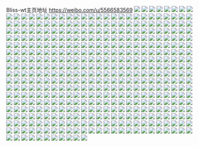 Bliss-wt主页地址 https://weibo.com/u/5566583569 
![](https://wx4.sinaimg.cn/mw2000/0064IOFXly1h83wxabzurj30u012wk13.jpg) 
![](https://wx4.sinaimg.cn/mw2000/0064IOFXly1h83wmmwgxgj30u00u045e.jpg) 
![](https://wx4.sinaimg.cn/mw2000/0064IOFXly1h83wy6e9czj30u011m7c6.jpg) 
![](https://wx4.sinaimg.cn/mw2000/0064IOFXly1h80anozcc1j30u0140qbj.jpg) 
![](https://wx4.sinaimg.cn/mw2000/0064IOFXly1h80anp9hjej30u01hgnam.jpg) 
![](https://wx4.sinaimg.cn/mw2000/0064IOFXly1h7u6me83z9j30lh0yfwkk.jpg) 
![](https://wx4.sinaimg.cn/mw2000/0064IOFXly1h7mmb2navej30u00wejt6.jpg) 
![](https://wx4.sinaimg.cn/mw2000/0064IOFXly1h7hkaazxnkj30su0vuado.jpg) 
![](https://wx4.sinaimg.cn/mw2000/0064IOFXly1h7fc6ya46pj30u01407co.jpg) 
![](https://wx4.sinaimg.cn/mw2000/0064IOFXly1h7fc6yla95j30u0140qba.jpg) 
![](https://wx4.sinaimg.cn/mw2000/0064IOFXly1h7fc6ywnf5j30u0140tc0.jpg) 
![](https://wx4.sinaimg.cn/mw2000/0064IOFXly1h7eielzfzlj30u01hf16u.jpg) 
![](https://wx4.sinaimg.cn/mw2000/0064IOFXly1h7byru8krpj30u01syn5c.jpg) 
![](https://wx4.sinaimg.cn/mw2000/0064IOFXly1h7byuuhz5fj30u01sy76s.jpg) 
![](https://wx4.sinaimg.cn/mw2000/0064IOFXly1h7avfuvdsej30u01hg45f.jpg) 
![](https://wx4.sinaimg.cn/mw2000/0064IOFXly1h7avfv5ntfj31hh0u0dia.jpg) 
![](https://wx4.sinaimg.cn/mw2000/0064IOFXly1h7asz8yq6nj30u013zwrr.jpg) 
![](https://wx4.sinaimg.cn/mw2000/0064IOFXly1h7asz8osrvj30u013zdqn.jpg) 
![](https://wx4.sinaimg.cn/mw2000/0064IOFXly1h7asz9fednj30u013z7cz.jpg) 
![](https://wx4.sinaimg.cn/mw2000/0064IOFXly1h7asz8dx8qj30u0140akz.jpg) 
![](https://wx4.sinaimg.cn/mw2000/0064IOFXly1h7asz9x2hpj30u013z10f.jpg) 
![](https://wx4.sinaimg.cn/mw2000/0064IOFXly1h7asz9omd1j30u014047m.jpg) 
![](https://wx4.sinaimg.cn/mw2000/0064IOFXly1h7aszad8zuj30u013zk56.jpg) 
![](https://wx4.sinaimg.cn/mw2000/0064IOFXly1h7aszao6jkj30u013ztid.jpg) 
![](https://wx4.sinaimg.cn/mw2000/0064IOFXly1h7aszaz34sj30u0140gxi.jpg) 
![](https://wx4.sinaimg.cn/mw2000/0064IOFXly1h71oybdtx5j30u0140qb5.jpg) 
![](https://wx4.sinaimg.cn/mw2000/0064IOFXly1h71oyamtw6j30u0140wlu.jpg) 
![](https://wx4.sinaimg.cn/mw2000/0064IOFXly1h71p3sx700j30u0140n5h.jpg) 
![](https://wx4.sinaimg.cn/mw2000/0064IOFXly1h6yzj2zuqgj30u012x4j0.jpg) 
![](https://wx4.sinaimg.cn/mw2000/0064IOFXly1h6yzlchd8xj32802nq4qr.jpg) 
![](https://wx4.sinaimg.cn/mw2000/0064IOFXly1h6x48tanhoj32vi1rugx9.jpg) 
![](https://wx4.sinaimg.cn/mw2000/0064IOFXly1h6x48zccidj335s1rvqv6.jpg) 
![](https://wx4.sinaimg.cn/mw2000/0064IOFXly1h6x48x700bj335s1rv7ef.jpg) 
![](https://wx4.sinaimg.cn/mw2000/0064IOFXly1h6x497vid7j32ol1rt7wi.jpg) 
![](https://wx4.sinaimg.cn/mw2000/0064IOFXly1h6x4962c5pj335s1rvb2b.jpg) 
![](https://wx4.sinaimg.cn/mw2000/0064IOFXly1h6x492gdnzj335s1rve83.jpg) 
![](https://wx4.sinaimg.cn/mw2000/0064IOFXly1h6x493dw31j31kw0vx1jp.jpg) 
![](https://wx4.sinaimg.cn/mw2000/0064IOFXly1h6wjh03kssj31o01904qq.jpg) 
![](https://wx4.sinaimg.cn/mw2000/0064IOFXly1h6tm2lvzfkj30tw0qudje.jpg) 
![](https://wx4.sinaimg.cn/mw2000/0064IOFXly1h6tm52h31nj30u00upwjc.jpg) 
![](https://wx4.sinaimg.cn/mw2000/0064IOFXly1h6k1vca1v5j30u01ei407.jpg) 
![](https://wx4.sinaimg.cn/mw2000/0064IOFXly1h6j7jnmhsoj31yx2asb2a.jpg) 
![](https://wx4.sinaimg.cn/mw2000/0064IOFXly1h6j7jpoqoxj323n2lztj4.jpg) 
![](https://wx4.sinaimg.cn/mw2000/0064IOFXly1h6j7jlpxmwj32ae2t4e82.jpg) 
![](https://wx4.sinaimg.cn/mw2000/0064IOFXly1h6j7jq1hdhj316o0o0dnn.jpg) 
![](https://wx4.sinaimg.cn/mw2000/0064IOFXly1h6gyg5lkzsj30wi1oa4aj.jpg) 
![](https://wx4.sinaimg.cn/mw2000/0064IOFXly1h6gyir5l3yj30wi1yc12d.jpg) 
![](https://wx4.sinaimg.cn/mw2000/0064IOFXly1h6gyjfknt2j30wi1ycti4.jpg) 
![](https://wx4.sinaimg.cn/mw2000/0064IOFXly1h6bq4xvmzej32c0340k41.jpg) 
![](https://wx4.sinaimg.cn/mw2000/0064IOFXly1h66eujt08nj32c0340jyx.jpg) 
![](https://wx4.sinaimg.cn/mw2000/0064IOFXly1h66eunjnwnj31kw16ob29.jpg) 
![](https://wx4.sinaimg.cn/mw2000/0064IOFXly1h66euvlxu9j33402c07wi.jpg) 
![](https://wx4.sinaimg.cn/mw2000/0064IOFXly1h64wkcoho8j32c033zu0z.jpg) 
![](https://wx4.sinaimg.cn/mw2000/0064IOFXly1h64wlzc856j323z33zgus.jpg) 
![](https://wx4.sinaimg.cn/mw2000/0064IOFXly1h64wkj8uprj324o2fux6p.jpg) 
![](https://wx4.sinaimg.cn/mw2000/0064IOFXly1h64wk27axjj32o03k0aog.jpg) 
![](https://wx4.sinaimg.cn/mw2000/0064IOFXly1h64wjxi7g5j32c0340b1j.jpg) 
![](https://wx4.sinaimg.cn/mw2000/0064IOFXly1h64wkpiugjj335s1tbhdu.jpg) 
![](https://wx4.sinaimg.cn/mw2000/0064IOFXly1h61y4iz4q1j32c0359490.jpg) 
![](https://wx4.sinaimg.cn/mw2000/0064IOFXly1h61y4s4ym4j30vx1kw1kx.jpg) 
![](https://wx4.sinaimg.cn/mw2000/0064IOFXly1h61y6gnm31j335s1rtn5x.jpg) 
![](https://wx4.sinaimg.cn/mw2000/0064IOFXly1h61o00pwkbj30u019udmy.jpg) 
![](https://wx4.sinaimg.cn/mw2000/0064IOFXly1h60ru3n2r2j30lk134acm.jpg) 
![](https://wx4.sinaimg.cn/mw2000/0064IOFXly1h5yjyzpoucj32c0340x6p.jpg) 
![](https://wx4.sinaimg.cn/mw2000/0064IOFXly1h5ykaxeotjj30lu1df161.jpg) 
![](https://wx4.sinaimg.cn/mw2000/0064IOFXly1h5yjzk8folj30lr0zd7dv.jpg) 
![](https://wx4.sinaimg.cn/mw2000/0064IOFXly1h5xav7yizbj30u00mm0uo.jpg) 
![](https://wx4.sinaimg.cn/mw2000/0064IOFXly1h5p7fjb06ej30ld1f6dlm.jpg) 
![](https://wx4.sinaimg.cn/mw2000/0064IOFXly1h5p7f1iz0ij30kp1f3afk.jpg) 
![](https://wx4.sinaimg.cn/mw2000/0064IOFXly1h5bbkz6ghjj30qo0rfq52.jpg) 
![](https://wx4.sinaimg.cn/mw2000/0064IOFXly1h5a5kti1pnj335s35snpg.jpg) 
![](https://wx4.sinaimg.cn/mw2000/0064IOFXly1h5a5kx14lkj32v335skjo.jpg) 
![](https://wx4.sinaimg.cn/mw2000/0064IOFXly1h5a5l9cefxj32d21pxu0x.jpg) 
![](https://wx4.sinaimg.cn/mw2000/0064IOFXly1h5a5ln0kzrj32v335sb2b.jpg) 
![](https://wx4.sinaimg.cn/mw2000/0064IOFXly1h5a5ltsu8hj32v335se83.jpg) 
![](https://wx4.sinaimg.cn/mw2000/0064IOFXly1h5a5lemlicj335s35shdv.jpg) 
![](https://wx4.sinaimg.cn/mw2000/0064IOFXly1h5a5lhrnv8j32dc2p4qv7.jpg) 
![](https://wx4.sinaimg.cn/mw2000/0064IOFXly1h5a5lktq53j335s35su0z.jpg) 
![](https://wx4.sinaimg.cn/mw2000/0064IOFXly1h5a5lpnf03j335t35qx6s.jpg) 
![](https://wx4.sinaimg.cn/mw2000/0064IOFXly1h5a5lbx6u3j335s35s1l1.jpg) 
![](https://wx4.sinaimg.cn/mw2000/0064IOFXly1h5a5lrmd8gj32io2s2x6q.jpg) 
![](https://wx4.sinaimg.cn/mw2000/0064IOFXly1h5a5lwsfe6j335s35o7wl.jpg) 
![](https://wx4.sinaimg.cn/mw2000/0064IOFXly1h5a5lz12uxj32v335s7wj.jpg) 
![](https://wx4.sinaimg.cn/mw2000/0064IOFXly1h57jpksa7tj33592o04qq.jpg) 
![](https://wx4.sinaimg.cn/mw2000/0064IOFXly1h57jpo39ccj31gi144tp1.jpg) 
![](https://wx4.sinaimg.cn/mw2000/0064IOFXly1h57jpndbyrj335s2dckjl.jpg) 
![](https://wx4.sinaimg.cn/mw2000/0064IOFXly1h57jpx0bj4j32tb23ze81.jpg) 
![](https://wx4.sinaimg.cn/mw2000/0064IOFXly1h57jpsyr1pj32tb23zkjl.jpg) 
![](https://wx4.sinaimg.cn/mw2000/0064IOFXly1h57jpvulrxj31kw16oat2.jpg) 
![](https://wx4.sinaimg.cn/mw2000/0064IOFXly1h57jprib37j31kw16onkc.jpg) 
![](https://wx4.sinaimg.cn/mw2000/0064IOFXly1h57jpm2ivsj335s2dc1kx.jpg) 
![](https://wx4.sinaimg.cn/mw2000/0064IOFXly1h57mcd8c0bj31kv16nqib.jpg) 
![](https://wx4.sinaimg.cn/mw2000/0064IOFXly1h57jptsv6bj31kw16o7sg.jpg) 
![](https://wx4.sinaimg.cn/mw2000/0064IOFXly1h57jpxt2lpj31kw16nqni.jpg) 
![](https://wx4.sinaimg.cn/mw2000/0064IOFXly1h57jpv6qlbj32tc2401ky.jpg) 
![](https://wx4.sinaimg.cn/mw2000/0064IOFXly1h57jpqbfy2j32dc35s4qq.jpg) 
![](https://wx4.sinaimg.cn/mw2000/0064IOFXly1h57ufqygnhj32tc240x6r.jpg) 
![](https://wx4.sinaimg.cn/mw2000/0064IOFXly1h57uftq5ftj32tc240kjo.jpg) 
![](https://wx4.sinaimg.cn/mw2000/0064IOFXly1h57ufw2b9oj32tc2404qs.jpg) 
![](https://wx4.sinaimg.cn/mw2000/0064IOFXly1h57ufxn0ysj32tc2401ky.jpg) 
![](https://wx4.sinaimg.cn/mw2000/0064IOFXly1h57uib5876j32tc2404qq.jpg) 
![](https://wx4.sinaimg.cn/mw2000/0064IOFXly1h4v4zea7smj32dc35sqv5.jpg) 
![](https://wx4.sinaimg.cn/mw2000/0064IOFXly1h4v50uyvrcj31s02q61kx.jpg) 
![](https://wx4.sinaimg.cn/mw2000/0064IOFXly1h4v50x51g3j335s35sqv6.jpg) 
![](https://wx4.sinaimg.cn/mw2000/0064IOFXly1h4v50zvr6hj32qk3nekjq.jpg) 
![](https://wx4.sinaimg.cn/mw2000/0064IOFXly1h4v59mw523j30u018in4y.jpg) 
![](https://wx4.sinaimg.cn/mw2000/0064IOFXly1h4v511xi51j32qk3nchdt.jpg) 
![](https://wx4.sinaimg.cn/mw2000/0064IOFXly1h4v514qaoej32qk3nckjl.jpg) 
![](https://wx4.sinaimg.cn/mw2000/0064IOFXly1h4v516j9j7j32ee1zyhdt.jpg) 
![](https://wx4.sinaimg.cn/mw2000/0064IOFXly1h4v51gm6w7j335o35sb2d.jpg) 
![](https://wx4.sinaimg.cn/mw2000/0064IOFXly1h4g0lq0y9kj30u0102dow.jpg) 
![](https://wx4.sinaimg.cn/mw2000/0064IOFXly1h4g0lpk4mjj30u0140wtd.jpg) 
![](https://wx4.sinaimg.cn/mw2000/0064IOFXly1h4g0lrvyzjj30u0140gwx.jpg) 
![](https://wx4.sinaimg.cn/mw2000/0064IOFXly1h4g0lqj1wqj30u0140n5n.jpg) 
![](https://wx4.sinaimg.cn/mw2000/0064IOFXly1h4g0loo5ynj30u0140ajw.jpg) 
![](https://wx4.sinaimg.cn/mw2000/0064IOFXly1h4g0lr8a5qj30u01400zn.jpg) 
![](https://wx4.sinaimg.cn/mw2000/0064IOFXly1h3qcs4e0x7j30so1nc156.jpg) 
![](https://wx4.sinaimg.cn/mw2000/0064IOFXly1h36l09etp1j30qo0rogn6.jpg) 
![](https://wx4.sinaimg.cn/mw2000/0064IOFXly1h36l2lxts6j30u01407ie.jpg) 
![](https://wx4.sinaimg.cn/mw2000/0064IOFXly1h2vauakwu7j30ue0u0tht.jpg) 
![](https://wx4.sinaimg.cn/mw2000/0064IOFXly1h2vau7lw0fj30u00u0gqf.jpg) 
![](https://wx4.sinaimg.cn/mw2000/0064IOFXly1h2vau748y1j31140u0dod.jpg) 
![](https://wx4.sinaimg.cn/mw2000/0064IOFXly1h2vau9vpjuj30u01d742o.jpg) 
![](https://wx4.sinaimg.cn/mw2000/0064IOFXly1h2vaubpjm6j30ld12ojxo.jpg) 
![](https://wx4.sinaimg.cn/mw2000/0064IOFXly1h2vau9ete6j30tl140n4q.jpg) 
![](https://wx4.sinaimg.cn/mw2000/0064IOFXly1h2t2uysh0qj31901o0naa.jpg) 
![](https://wx4.sinaimg.cn/mw2000/0064IOFXly1h2t2uzbqmtj30xd1hch1d.jpg) 
![](https://wx4.sinaimg.cn/mw2000/0064IOFXly1h2t2uy80p1j31901o0amy.jpg) 
![](https://wx4.sinaimg.cn/mw2000/0064IOFXly1h2t32imvs5j30qo0pw0un.jpg) 
![](https://wx4.sinaimg.cn/mw2000/0064IOFXly1h2t33s0yqyj30sa0rddqm.jpg) 
![](https://wx4.sinaimg.cn/mw2000/0064IOFXly1h2t32y818bj30qo0mi75j.jpg) 
![](https://wx4.sinaimg.cn/mw2000/0064IOFXly1h2m3toq43lj311o1e87hj.jpg) 
![](https://wx4.sinaimg.cn/mw2000/0064IOFXly1h2m3to62sqj3140140x3b.jpg) 
![](https://wx4.sinaimg.cn/mw2000/0064IOFXly1h2m3tnmk9tj30qo0zk46u.jpg) 
![](https://wx4.sinaimg.cn/mw2000/0064IOFXly1h2m3tp91phj30qo0zk7cs.jpg) 
![](https://wx4.sinaimg.cn/mw2000/0064IOFXly1h2kvymefcdj30qo0zkdoe.jpg) 
![](https://wx4.sinaimg.cn/mw2000/0064IOFXly1h2kw1j08gmj31hc1hcdu2.jpg) 
![](https://wx4.sinaimg.cn/mw2000/0064IOFXly1h2kvymt5imj30qo0zkgwp.jpg) 
![](https://wx4.sinaimg.cn/mw2000/0064IOFXly1h2kbu2u3mfj31401407lo.jpg) 
![](https://wx4.sinaimg.cn/mw2000/0064IOFXly1h2kbu8dvphj32dy35sb2a.jpg) 
![](https://wx4.sinaimg.cn/mw2000/0064IOFXly1h2kbu3c9fgj3140140dy6.jpg) 
![](https://wx4.sinaimg.cn/mw2000/0064IOFXly1h2kbu5qntjj32nj35skjn.jpg) 
![](https://wx4.sinaimg.cn/mw2000/0064IOFXly1h2c9rpkk1oj30o510eqbc.jpg) 
![](https://wx4.sinaimg.cn/mw2000/0064IOFXly1h2c9rpvph6j30sj12cwns.jpg) 
![](https://wx4.sinaimg.cn/mw2000/0064IOFXly1h22fqvyfrbj30qo0wowgl.jpg) 
![](https://wx4.sinaimg.cn/mw2000/0064IOFXly1h21bcks6rjj32tx2fm4qr.jpg) 
![](https://wx4.sinaimg.cn/mw2000/0064IOFXly1h21bccoub1j335s2eyb2b.jpg) 
![](https://wx4.sinaimg.cn/mw2000/0064IOFXly1h1ysssja29j32o03cm1l0.jpg) 
![](https://wx4.sinaimg.cn/mw2000/0064IOFXly1h1yssymd84j326m2t0b2a.jpg) 
![](https://wx4.sinaimg.cn/mw2000/0064IOFXly1h1ystj4fetj32o03cm1l0.jpg) 
![](https://wx4.sinaimg.cn/mw2000/0064IOFXly1h1we7t8llej32io1w0b07.jpg) 
![](https://wx4.sinaimg.cn/mw2000/0064IOFXly1h1we7ofbvvj31400u04ag.jpg) 
![](https://wx4.sinaimg.cn/mw2000/0064IOFXly1h1ucy2f3r9j30qj0z64bw.jpg) 
![](https://wx4.sinaimg.cn/mw2000/0064IOFXly1h1ucy36v4wj30qo0zkk1b.jpg) 
![](https://wx4.sinaimg.cn/mw2000/0064IOFXly1h1s6pgj2m0j32by35se83.jpg) 
![](https://wx4.sinaimg.cn/mw2000/0064IOFXly1h1pwjzgaypj30qo0qgwg3.jpg) 
![](https://wx4.sinaimg.cn/mw2000/0064IOFXly1h1m7df0p9rj30qo0zkn5q.jpg) 
![](https://wx4.sinaimg.cn/mw2000/0064IOFXly1h1m7fuci7sj30qo0zkgu2.jpg) 
![](https://wx4.sinaimg.cn/mw2000/0064IOFXly1h1m7dk3bpqj30qo0zkk4f.jpg) 
![](https://wx4.sinaimg.cn/mw2000/0064IOFXly1h1m7do39d9j30qo0zk470.jpg) 
![](https://wx4.sinaimg.cn/mw2000/0064IOFXly1h1gn3rhulcj31400u0n6h.jpg) 
![](https://wx4.sinaimg.cn/mw2000/0064IOFXly1h1gn8nutafj30qo101td8.jpg) 
![](https://wx4.sinaimg.cn/mw2000/0064IOFXly1h1gnarmf98j30qo109jug.jpg) 
![](https://wx4.sinaimg.cn/mw2000/0064IOFXly1h1gnbfa8wzj30qo0q240s.jpg) 
![](https://wx4.sinaimg.cn/mw2000/0064IOFXly1h1dyn44w14j3028028742.jpg) 
![](https://wx4.sinaimg.cn/mw2000/0064IOFXly1h17wvuuo0dj30u01t0ndu.jpg) 
![](https://wx4.sinaimg.cn/mw2000/0064IOFXly1h17wvvmh29j30u01t0na8.jpg) 
![](https://wx4.sinaimg.cn/mw2000/0064IOFXly1h15nj6kc93j30k70gc775.jpg) 
![](https://wx4.sinaimg.cn/mw2000/0064IOFXly1h13uzv2owgj30t412wn70.jpg) 
![](https://wx4.sinaimg.cn/mw2000/0064IOFXly1h13wbysvtoj30qo0zkk3k.jpg) 
![](https://wx4.sinaimg.cn/mw2000/0064IOFXly1h13uzvqug7j314v14qwof.jpg) 
![](https://wx4.sinaimg.cn/mw2000/0064IOFXly1h13uzu7njfj312d1fu7wi.jpg) 
![](https://wx4.sinaimg.cn/mw2000/0064IOFXly1h13wby7tqsj30qo0zk4a9.jpg) 
![](https://wx4.sinaimg.cn/mw2000/0064IOFXly1h13uzwxi5vj30u0141qfq.jpg) 
![](https://wx4.sinaimg.cn/mw2000/0064IOFXly1h12qlxi70lj30mr1f60y3.jpg) 
![](https://wx4.sinaimg.cn/mw2000/0064IOFXly1h12qm6wixoj30qg1f6wiw.jpg) 
![](https://wx4.sinaimg.cn/mw2000/0064IOFXly1h123n83q36j30go0gota9.jpg) 
![](https://wx4.sinaimg.cn/mw2000/0064IOFXly1h123niol8cj335s35sb2b.jpg) 
![](https://wx4.sinaimg.cn/mw2000/0064IOFXly1h123nmhji4j31sq2mz7wh.jpg) 
![](https://wx4.sinaimg.cn/mw2000/0064IOFXly1h123nmvjkoj30j60j6ab7.jpg) 
![](https://wx4.sinaimg.cn/mw2000/0064IOFXly1h0y2zdbq36j30qn0qtabb.jpg) 
![](https://wx4.sinaimg.cn/mw2000/0064IOFXly1h0y31ix2gwj30qo0h8jv6.jpg) 
![](https://wx4.sinaimg.cn/mw2000/0064IOFXly1h0y33thfspj30qo0xe774.jpg) 
![](https://wx4.sinaimg.cn/mw2000/0064IOFXly1h0wtqs7khuj31o0190npd.jpg) 
![](https://wx4.sinaimg.cn/mw2000/0064IOFXly1h0wtqw4df7j31o0190b29.jpg) 
![](https://wx4.sinaimg.cn/mw2000/0064IOFXly1h0wtqz3ynoj31o01904pa.jpg) 
![](https://wx4.sinaimg.cn/mw2000/0064IOFXly1h0vm8y096jj31cc1kwnpd.jpg) 
![](https://wx4.sinaimg.cn/mw2000/0064IOFXly1h0vm8seeyoj30qz0zj0ya.jpg) 
![](https://wx4.sinaimg.cn/mw2000/0064IOFXly1h0vmhu8o8jj31qo2bkkjl.jpg) 
![](https://wx4.sinaimg.cn/mw2000/0064IOFXly1h0poh8wkfaj32o03k0b2b.jpg) 
![](https://wx4.sinaimg.cn/mw2000/0064IOFXly1h0pohnw5jpj31o01o0kjl.jpg) 
![](https://wx4.sinaimg.cn/mw2000/0064IOFXly1h0mgvttj7dj30u00u0h4w.jpg) 
![](https://wx4.sinaimg.cn/mw2000/0064IOFXly1h0letdhmmzj30qo0zkdpn.jpg) 
![](https://wx4.sinaimg.cn/mw2000/0064IOFXly1h0lesrl8poj30qo0yxdjx.jpg) 
![](https://wx4.sinaimg.cn/mw2000/0064IOFXly1h0letdz8b5j30qo0zk128.jpg) 
![](https://wx4.sinaimg.cn/mw2000/0064IOFXly1h0lfysjskxj30u00u0q83.jpg) 
![](https://wx4.sinaimg.cn/mw2000/0064IOFXly1h0lf3gc811j30qo0bnaai.jpg) 
![](https://wx4.sinaimg.cn/mw2000/0064IOFXly1h0lg9aud2nj309e09ewew.jpg) 
![](https://wx4.sinaimg.cn/mw2000/0064IOFXly1h0c4f77p6jj32o03k04qq.jpg) 
![](https://wx4.sinaimg.cn/mw2000/0064IOFXly1h0c4f15fq1j32o03k04qs.jpg) 
![](https://wx4.sinaimg.cn/mw2000/0064IOFXly1h0c4f3y2p4j32o03k0b2a.jpg) 
![](https://wx4.sinaimg.cn/mw2000/0064IOFXly1h09l7kt0xzj31o0190b29.jpg) 
![](https://wx4.sinaimg.cn/mw2000/0064IOFXly1h07je8ssjij30qo0zkahi.jpg) 
![](https://wx4.sinaimg.cn/mw2000/0064IOFXly1h052wxr7k6j30qo0zkn7m.jpg) 
![](https://wx4.sinaimg.cn/mw2000/0064IOFXly1h052x2th40j32o03k0npd.jpg) 
![](https://wx4.sinaimg.cn/mw2000/0064IOFXly1h052xhco0ej335s35sb2a.jpg) 
![](https://wx4.sinaimg.cn/mw2000/0064IOFXly1h0530n41afj32qk3neb2a.jpg) 
![](https://wx4.sinaimg.cn/mw2000/0064IOFXly1h052ypruz7j31400u0n8a.jpg) 
![](https://wx4.sinaimg.cn/mw2000/0064IOFXly1h0530uflorj32qk3neb2a.jpg) 
![](https://wx4.sinaimg.cn/mw2000/0064IOFXly1h01rnd8thlj30qo0u3gns.jpg) 
![](https://wx4.sinaimg.cn/mw2000/0064IOFXly1gzwvdwiqrcj32dc35s1kz.jpg) 
![](https://wx4.sinaimg.cn/mw2000/0064IOFXly1gzwvdqvoybj31k022o4kg.jpg) 
![](https://wx4.sinaimg.cn/mw2000/0064IOFXly1gzwvec6hc6j32i33gb4qu.jpg) 
![](https://wx4.sinaimg.cn/mw2000/0064IOFXly1gzwvdphggfj312u0oodph.jpg) 
![](https://wx4.sinaimg.cn/mw2000/0064IOFXly1gzwvdblov2j32ha2v8x6p.jpg) 
![](https://wx4.sinaimg.cn/mw2000/0064IOFXly1gzwved3w8lj30p00jijtn.jpg) 
![](https://wx4.sinaimg.cn/mw2000/0064IOFXly1gzsab8i29vj316o16oh0g.jpg) 
![](https://wx4.sinaimg.cn/mw2000/0064IOFXly1gzsabinzgkj31o01o0x6p.jpg) 
![](https://wx4.sinaimg.cn/mw2000/0064IOFXly1gzsaburdrlj335s2dce83.jpg) 
![](https://wx4.sinaimg.cn/mw2000/0064IOFXly1gzsabo0zhoj312116gb2a.jpg) 
![](https://wx4.sinaimg.cn/mw2000/0064IOFXly1gzsac3oimlj30u0140k61.jpg) 
![](https://wx4.sinaimg.cn/mw2000/0064IOFXly1gzsadh63jtj31400u079w.jpg) 
![](https://wx4.sinaimg.cn/mw2000/0064IOFXly1gzr9idida8j30qc0z9ahi.jpg) 
![](https://wx4.sinaimg.cn/mw2000/0064IOFXly1gzr9ngb454j32o03k0e83.jpg) 
![](https://wx4.sinaimg.cn/mw2000/0064IOFXly1gzr9idsk1mj30qo0zjn4u.jpg) 
![](https://wx4.sinaimg.cn/mw2000/0064IOFXly1gzmcreiemmj30n50qi429.jpg) 
![](https://wx4.sinaimg.cn/mw2000/0064IOFXly1gzj9mo56w8j30qo11w0w3.jpg) 
![](https://wx4.sinaimg.cn/mw2000/0064IOFXly1gzj9pczi01j30qo0od76w.jpg) 
![](https://wx4.sinaimg.cn/mw2000/0064IOFXly1gzj9pv3wx7j30qo11gabx.jpg) 
![](https://wx4.sinaimg.cn/mw2000/0064IOFXly1gzj9ul21csj30qo0zkdj7.jpg) 
![](https://wx4.sinaimg.cn/mw2000/0064IOFXly1gzfkaybtzoj30sg0sgk03.jpg) 
![](https://wx4.sinaimg.cn/mw2000/0064IOFXly1gzfkaz3lwyj30sg0sgdpp.jpg) 
![](https://wx4.sinaimg.cn/mw2000/0064IOFXly1gzfkaynwdaj30sg0sgqcy.jpg) 
![](https://wx4.sinaimg.cn/mw2000/0064IOFXly1gzb2bg9mxsj329g345npe.jpg) 
![](https://wx4.sinaimg.cn/mw2000/0064IOFXly1h0sdrepkryj328y2ym7wi.jpg) 
![](https://wx4.sinaimg.cn/mw2000/0064IOFXly1gzb2n5cmr3j32dc35shdu.jpg) 
![](https://wx4.sinaimg.cn/mw2000/0064IOFXly1gz6gtk54btj335s2dc1ky.jpg) 
![](https://wx4.sinaimg.cn/mw2000/0064IOFXly1gz6gtid6pcj32dc35su0y.jpg) 
![](https://wx4.sinaimg.cn/mw2000/0064IOFXly1gz6gtm33cwj335s2dc4qq.jpg) 
![](https://wx4.sinaimg.cn/mw2000/0064IOFXly1gyr24maunij30u018vgr1.jpg) 
![](https://wx4.sinaimg.cn/mw2000/0064IOFXly1gylqq080ycj32dc35s7wi.jpg) 
![](https://wx4.sinaimg.cn/mw2000/0064IOFXly1gyja0f5qrjj30qo1eejvh.jpg) 
![](https://wx4.sinaimg.cn/mw2000/0064IOFXly1gyj9u5qq00j30qo0dkgm1.jpg) 
![](https://wx4.sinaimg.cn/mw2000/0064IOFXly1gyja0rvh5hj30qo163djw.jpg) 
![](https://wx4.sinaimg.cn/mw2000/0064IOFXly1gyfx34fo3nj30u00u076s.jpg) 
![](https://wx4.sinaimg.cn/mw2000/0064IOFXly1gxwtuunfnzj335s2dchdt.jpg) 
![](https://wx4.sinaimg.cn/mw2000/0064IOFXly1gxwtwtloabj335s2dc4qq.jpg) 
![](https://wx4.sinaimg.cn/mw2000/0064IOFXly1gxwtwxeeikj335s2dckjl.jpg) 
![](https://wx4.sinaimg.cn/mw2000/0064IOFXly1gxtlhce5o6j30u0140whv.jpg) 
![](https://wx4.sinaimg.cn/mw2000/0064IOFXly1gxtlhd10nnj30u014043o.jpg) 
![](https://wx4.sinaimg.cn/mw2000/0064IOFXly1gxtlesix87j30qo0zkk5a.jpg) 
![](https://wx4.sinaimg.cn/mw2000/0064IOFXly1gxtlj977h3j30qo0zknck.jpg) 
![](https://wx4.sinaimg.cn/mw2000/0064IOFXly1gxpdo2ek2dj30qo0zk489.jpg) 
![](https://wx4.sinaimg.cn/mw2000/0064IOFXly1gxpdnzr1z9j30qo0zktj9.jpg) 
![](https://wx4.sinaimg.cn/mw2000/0064IOFXly1gxpdnxa13oj30zk0qotm0.jpg) 
![](https://wx4.sinaimg.cn/mw2000/0064IOFXly1gxpdo3sazfj30qo0zktio.jpg) 
![](https://wx4.sinaimg.cn/mw2000/0064IOFXly1gxk9nm7fp5j31ww2pgqv6.jpg) 
![](https://wx4.sinaimg.cn/mw2000/0064IOFXly1gxk9nj2i40j31ww2pg4qq.jpg) 
![](https://wx4.sinaimg.cn/mw2000/0064IOFXly1gxjl8xinnbj30qo0hswei.jpg) 
![](https://wx4.sinaimg.cn/mw2000/0064IOFXly1gxjl9c1uwrj31hc0zkacx.jpg) 
![](https://wx4.sinaimg.cn/mw2000/0064IOFXly1gx8pgozw6tj335s2dchdy.jpg) 
![](https://wx4.sinaimg.cn/mw2000/0064IOFXly1gx8pgccrpbj335s2dc7wh.jpg) 
![](https://wx4.sinaimg.cn/mw2000/0064IOFXly1gx8pgrz7ktj335s2dc7wh.jpg) 
![](https://wx4.sinaimg.cn/mw2000/0064IOFXly1gx8pjqhgsxj30u0136naz.jpg) 
![](https://wx4.sinaimg.cn/mw2000/0064IOFXly1gx8pjr1mljj30u0140ar9.jpg) 
![](https://wx4.sinaimg.cn/mw2000/0064IOFXly1gx8pjrjkonj30u0140aq3.jpg) 
![](https://wx4.sinaimg.cn/mw2000/0064IOFXly1gwyrjz9ddfj31400u0gqx.jpg) 
![](https://wx4.sinaimg.cn/mw2000/0064IOFXly1gwyrzu5qkxj30qo0ohq4t.jpg) 
![](https://wx4.sinaimg.cn/mw2000/0064IOFXly1gwyrk09gysj31400u0118.jpg) 
![](https://wx4.sinaimg.cn/mw2000/0064IOFXly1gwyrk0v71uj30u00u0aet.jpg) 
![](https://wx4.sinaimg.cn/mw2000/0064IOFXly1gwqoaqogbij335s35s4qt.jpg) 
![](https://wx4.sinaimg.cn/mw2000/0064IOFXly1gwqo4zsw8nj30qo0omade.jpg) 
![](https://wx4.sinaimg.cn/mw2000/0064IOFXly1gwqo4y7nh4j31i514mb29.jpg) 
![](https://wx4.sinaimg.cn/mw2000/0064IOFXly1gwqo4vc24yj31kw1kw7wh.jpg) 
![](https://wx4.sinaimg.cn/mw2000/0064IOFXly1gwqo4s4cb3j31l81kwh6o.jpg) 
![](https://wx4.sinaimg.cn/mw2000/0064IOFXly1gwqoabqd43j335s35shdw.jpg) 
![](https://wx4.sinaimg.cn/mw2000/0064IOFXly1gwen4rmrdkj30mw0v6tjf.jpg) 
![](https://wx4.sinaimg.cn/mw2000/0064IOFXly1gwen4z2an7j32io2iohdu.jpg) 
![](https://wx4.sinaimg.cn/mw2000/0064IOFXly1gwen4qw9flj30n20ykdtb.jpg) 
![](https://wx4.sinaimg.cn/mw2000/0064IOFXly1gvwnd5d3w3j30pv0uhtaw.jpg) 
![](https://wx4.sinaimg.cn/mw2000/0064IOFXly1gvwgdxexrij312i0qwdl0.jpg) 
![](https://wx4.sinaimg.cn/mw2000/0064IOFXly1gvwgdwwkj9j335s2dcnpd.jpg) 
![](https://wx4.sinaimg.cn/mw2000/0064IOFXly1gvwgdy05c4j30t311qwl8.jpg) 
![](https://wx4.sinaimg.cn/mw2000/0064IOFXly1gvwgdrfsxrj30qo0zk7j4.jpg) 
![](https://wx4.sinaimg.cn/mw2000/0064IOFXly1gvwgdzhu8lj316p1kwnjx.jpg) 
![](https://wx4.sinaimg.cn/mw2000/0064IOFXly1gvwge134dbj31401hcqih.jpg) 
![](https://wx4.sinaimg.cn/mw2000/0064IOFXly1gvwge32pn6j30th1dgng8.jpg) 
![](https://wx4.sinaimg.cn/mw2000/0064IOFXly1gvwgfgmiibj33k02o0wik.jpg) 
![](https://wx4.sinaimg.cn/mw2000/0064IOFXly1gvwgfg41eij30qo0zkdv5.jpg) 
![](https://wx4.sinaimg.cn/mw2000/0064IOFXly1gvhlapkt37j60qo19wdnv02.jpg) 
![](https://wx4.sinaimg.cn/mw2000/0064IOFXly1gvhb1lz9c4j60qo0zkqgp02.jpg) 
![](https://wx4.sinaimg.cn/mw2000/0064IOFXly1gvhb1gdewfj60qo0zkk4b02.jpg) 
![](https://wx4.sinaimg.cn/mw2000/0064IOFXly1gvhb1jsdvyj60qo0zkdv802.jpg) 
![](https://wx4.sinaimg.cn/mw2000/0064IOFXly1gveu8dfd94j62io1w0e8202.jpg) 
![](https://wx4.sinaimg.cn/mw2000/0064IOFXly1gveu8ri5uxj62io1w0qv602.jpg) 
![](https://wx4.sinaimg.cn/mw2000/0064IOFXly1gveu8fjio2j62io1w0npd02.jpg) 
![](https://wx4.sinaimg.cn/mw2000/0064IOFXly1gveuicrxwgj62io1w04qq02.jpg) 
![](https://wx4.sinaimg.cn/mw2000/0064IOFXly1gveuib2virj62io1w0kjm02.jpg) 
![](https://wx4.sinaimg.cn/mw2000/0064IOFXly1gveuieev8gj62bg33zhdv02.jpg) 
![](https://wx4.sinaimg.cn/mw2000/0064IOFXly1gveuifipsdj62io1w0x6p02.jpg) 
![](https://wx4.sinaimg.cn/mw2000/0064IOFXly1gveum3g8vwj616o1kw1kx02.jpg) 
![](https://wx4.sinaimg.cn/mw2000/0064IOFXly1gveum3ue28j61ad0lgdkz02.jpg) 
![](https://wx4.sinaimg.cn/mw2000/0064IOFXly1gveum4hw9tj617u0oodrh02.jpg) 
![](https://wx4.sinaimg.cn/mw2000/0064IOFXly1gv1em7u2lrj60qo0zkaqf02.jpg) 
![](https://wx4.sinaimg.cn/mw2000/0064IOFXly1gv1em9p1ogj623t1w0hdt02.jpg) 
![](https://wx4.sinaimg.cn/mw2000/0064IOFXly1gv1em8pi9nj616o1kwty102.jpg) 
![](https://wx4.sinaimg.cn/mw2000/0064IOFXly1gv1emazc14j61pt16915502.jpg) 
![](https://wx4.sinaimg.cn/mw2000/0064IOFXly1gv1eoet2pyj335s23ub29.jpg) 
![](https://wx4.sinaimg.cn/mw2000/0064IOFXly1gv1eoregwxj30ty13gn9h.jpg) 
![](https://wx4.sinaimg.cn/mw2000/0064IOFXly1guu18sltrwj60qm0n9di002.jpg) 
![](https://wx4.sinaimg.cn/mw2000/0064IOFXly1guu18ytn57j60qo0ns0uv02.jpg) 
![](https://wx4.sinaimg.cn/mw2000/0064IOFXly1gutfqrwnsgj60qo0o1ae602.jpg) 
![](https://wx4.sinaimg.cn/mw2000/0064IOFXly1gul2ta1gk9j62io1w0qsf02.jpg) 
![](https://wx4.sinaimg.cn/mw2000/0064IOFXly1gul2t807jzj62io1w0hdt02.jpg) 
![](https://wx4.sinaimg.cn/mw2000/0064IOFXly1gul2tcwvqwj62io1w07wi02.jpg) 
![](https://wx4.sinaimg.cn/mw2000/0064IOFXly1gul3bg121xj60qo0zk16902.jpg) 
![](https://wx4.sinaimg.cn/mw2000/0064IOFXly1gul3bjfjwnj60qo0zk18x02.jpg) 
![](https://wx4.sinaimg.cn/mw2000/0064IOFXly1gul3bhp62cj60qo0zkan002.jpg) 
![](https://wx4.sinaimg.cn/mw2000/0064IOFXly1gul2tfd9dvj61w02iob2a02.jpg) 
![](https://wx4.sinaimg.cn/mw2000/0064IOFXly1gul3dytw8qj62io1w04qq02.jpg) 
![](https://wx4.sinaimg.cn/mw2000/0064IOFXly1gul3dabfnij61400u0nad02.jpg) 
![](https://wx4.sinaimg.cn/mw2000/0064IOFXly1gufhdj78r2j60qm0o776102.jpg) 
![](https://wx4.sinaimg.cn/mw2000/0064IOFXly1gu1gp8zcwvj31400u0agt.jpg) 
![](https://wx4.sinaimg.cn/mw2000/0064IOFXly1gu1gxd7pyyj30qo07aq3m.jpg) 
![](https://wx4.sinaimg.cn/mw2000/0064IOFXly1gu1gusxrpuj30qo0zkdzy.jpg) 
![](https://wx4.sinaimg.cn/mw2000/0064IOFXly1gu1guu1g9wj30qo0zkdxs.jpg) 
![](https://wx4.sinaimg.cn/mw2000/0064IOFXly1gu1gx3ym4hj30qo0kbdh8.jpg) 
![](https://wx4.sinaimg.cn/mw2000/0064IOFXly1gu1gwup5gtj30qo0ezgnr.jpg) 
![](https://wx4.sinaimg.cn/mw2000/0064IOFXly1gtt82dd0hej30u0140te4.jpg) 
![](https://wx4.sinaimg.cn/mw2000/0064IOFXly1gtt834fyukj30tz0metar.jpg) 
![](https://wx4.sinaimg.cn/mw2000/0064IOFXly1gtt7y73bmrj316o1kw4ic.jpg) 
![](https://wx4.sinaimg.cn/mw2000/0064IOFXly1gtt8780fhkj30qo0x3goc.jpg) 
![](https://wx4.sinaimg.cn/mw2000/0064IOFXly1gtt88nttr0j30u01swguc.jpg) 
![](https://wx4.sinaimg.cn/mw2000/0064IOFXly1gtt87arueoj335s35shdv.jpg) 
![](https://wx4.sinaimg.cn/mw2000/0064IOFXly1gtt90pzoilj30u01mddmq.jpg) 
![](https://wx4.sinaimg.cn/mw2000/0064IOFXly1gtt8x95br9j31sw1swe3x.jpg) 
![](https://wx4.sinaimg.cn/mw2000/0064IOFXly1gtt8zuc4dcj30pw18twir.jpg) 
![](https://wx4.sinaimg.cn/mw2000/0064IOFXly1gthxsd3wnyj308x1f6myn.jpg) 
![](https://wx4.sinaimg.cn/mw2000/0064IOFXly1gthxt0g2k9j309u1f60uz.jpg) 
![](https://wx4.sinaimg.cn/mw2000/0064IOFXly1gt8ojn409yj31400u0dhx.jpg) 
![](https://wx4.sinaimg.cn/mw2000/0064IOFXly1gt8oj7p3ldj30u00u0mzn.jpg) 
![](https://wx4.sinaimg.cn/mw2000/0064IOFXly1gt8ne3cg8kj335s2dce83.jpg) 
![](https://wx4.sinaimg.cn/mw2000/0064IOFXly1gt8of52n9jj30m00hzaco.jpg) 
![](https://wx4.sinaimg.cn/mw2000/0064IOFXly1gt8of4tmkwj30u00kqjuz.jpg) 
![](https://wx4.sinaimg.cn/mw2000/0064IOFXly1gt8of5d950j30lw0jyq5g.jpg) 
![](https://wx4.sinaimg.cn/mw2000/0064IOFXly1gsu7h6a8nbj30qo0zkncs.jpg) 
![](https://wx4.sinaimg.cn/mw2000/0064IOFXly1gsu7h5cx9rj30zk0myn9q.jpg) 
![](https://wx4.sinaimg.cn/mw2000/0064IOFXly1gsu7idbo2ej30qo0zk7gz.jpg) 
![](https://wx4.sinaimg.cn/mw2000/0064IOFXly1gsi2n44em5j30u01t0tgv.jpg) 
![](https://wx4.sinaimg.cn/mw2000/0064IOFXly1gsi2qf5gxlj30u01t0gt5.jpg) 
![](https://wx4.sinaimg.cn/mw2000/0064IOFXly1gsi2jqvhxyj30u01t0du5.jpg) 
![](https://wx4.sinaimg.cn/mw2000/0064IOFXly1gsi2l93m20j30qn0sfwfu.jpg) 
![](https://wx4.sinaimg.cn/mw2000/0064IOFXly1gsgl9gjy0yj30qo13q41n.jpg) 
![](https://wx4.sinaimg.cn/mw2000/0064IOFXly1gsglazwq55j30u00u0q7z.jpg) 
![](https://wx4.sinaimg.cn/mw2000/0064IOFXly1gsgleraq6mj30kk1f60xg.jpg) 
![](https://wx4.sinaimg.cn/mw2000/0064IOFXly1gsf5o52aysj335s2dcu14.jpg) 
![](https://wx4.sinaimg.cn/mw2000/0064IOFXly1gsf5o2txnkj335s2dcqvd.jpg) 
![](https://wx4.sinaimg.cn/mw2000/0064IOFXly1gsf5qz57okj31400u079n.jpg) 
![](https://wx4.sinaimg.cn/mw2000/0064IOFXly1gsf5ny0g2aj32gf1fau0y.jpg) 
![](https://wx4.sinaimg.cn/mw2000/0064IOFXly1gsf5nx0oqcj335s2dckjo.jpg) 
![](https://wx4.sinaimg.cn/mw2000/0064IOFXly1gsf5nz52r3j32ae1w07wj.jpg) 
![](https://wx4.sinaimg.cn/mw2000/0064IOFXly1gsf5o9affpj33402c0b2d.jpg) 
![](https://wx4.sinaimg.cn/mw2000/0064IOFXly1gsf5reks9vj30qo0r50xg.jpg) 
![](https://wx4.sinaimg.cn/mw2000/0064IOFXly1gsf5o7elksj33402c0he1.jpg) 
![](https://wx4.sinaimg.cn/mw2000/0064IOFXly1gs9wnui8qrj30qo0zktui.jpg) 
![](https://wx4.sinaimg.cn/mw2000/0064IOFXly1gs9wntg1znj30qo0zke1x.jpg) 
![](https://wx4.sinaimg.cn/mw2000/0064IOFXly1gs9wnvx7c0j30qo0zk4id.jpg) 
![](https://wx4.sinaimg.cn/mw2000/0064IOFXly1gs9wnwe4krj30qo0zk4pk.jpg) 
![](https://wx4.sinaimg.cn/mw2000/0064IOFXly1gs46lf12uqj30qo1apjx3.jpg) 
![](https://wx4.sinaimg.cn/mw2000/0064IOFXly1gs46kmzerhj30qn0fomza.jpg) 
![](https://wx4.sinaimg.cn/mw2000/0064IOFXly1gs46vzupdej31hd140kjl.jpg) 
![](https://wx4.sinaimg.cn/mw2000/0064IOFXly1gs46wv3xbwj323w1kw4qr.jpg) 
![](https://wx4.sinaimg.cn/mw2000/0064IOFXly1gs3rwu5ibsj30qo0zkk6y.jpg) 
![](https://wx4.sinaimg.cn/mw2000/0064IOFXly1gs3rx0taifj30sg0sgqi6.jpg) 
![](https://wx4.sinaimg.cn/mw2000/0064IOFXly1gs3rwuisk8j30zk0qaaou.jpg) 
![](https://wx4.sinaimg.cn/mw2000/0064IOFXly1gs3rwutx0sj30l70zk7gs.jpg) 
![](https://wx4.sinaimg.cn/mw2000/0064IOFXly1gs0rl55bjij30u01t0agz.jpg) 
![](https://wx4.sinaimg.cn/mw2000/0064IOFXly1gs0ryqqiwej30sg0yhk8h.jpg) 
![](https://wx4.sinaimg.cn/mw2000/0064IOFXly1gs0rs3gvv6j30u01t0x1a.jpg) 
![](https://wx4.sinaimg.cn/mw2000/0064IOFXly1grx0l64f91j31400u079y.jpg) 
![](https://wx4.sinaimg.cn/mw2000/0064IOFXly1grx0tcb5cmj30qo0y0n0p.jpg) 
![](https://wx4.sinaimg.cn/mw2000/0064IOFXly1grx0ncozv0j31400u0gqa.jpg) 
![](https://wx4.sinaimg.cn/mw2000/0064IOFXly1grx11ro8ngj30qn0c575x.jpg) 
![](https://wx4.sinaimg.cn/mw2000/0064IOFXly1grq5ksijyaj30w40u07bl.jpg) 
![](https://wx4.sinaimg.cn/mw2000/0064IOFXly1grq5jvud7dj30u01fokjl.jpg) 
![](https://wx4.sinaimg.cn/mw2000/0064IOFXly1grq5ksxpqyj31400u00xh.jpg) 
![](https://wx4.sinaimg.cn/mw2000/0064IOFXly1grq5ktbtiaj317z0u0afn.jpg) 
![](https://wx4.sinaimg.cn/mw2000/0064IOFXly1grq5ktn71gj30qo0qwabo.jpg) 
![](https://wx4.sinaimg.cn/mw2000/0064IOFXly1grq5mm1cquj30on1hc12k.jpg) 
![](https://wx4.sinaimg.cn/mw2000/0064IOFXly1grjtr5voj3j30u00u043z.jpg) 
![](https://wx4.sinaimg.cn/mw2000/0064IOFXly1grjtr6i2e7j31400u046j.jpg) 
![](https://wx4.sinaimg.cn/mw2000/0064IOFXly1grjtr70r48j31400u0421.jpg) 
![](https://wx4.sinaimg.cn/mw2000/0064IOFXly1grjtr7qcsbj30u014079d.jpg) 
![](https://wx4.sinaimg.cn/mw2000/0064IOFXly1grju5ni9j0j30nm1670xv.jpg) 
![](https://wx4.sinaimg.cn/mw2000/0064IOFXly1grju1uqvfej30u00u0ag4.jpg) 
![](https://wx4.sinaimg.cn/mw2000/0064IOFXly1grgmf1u9psj335s2dckjq.jpg) 
![](https://wx4.sinaimg.cn/mw2000/0064IOFXly1grgmf45wblj31hc1404qq.jpg) 
![](https://wx4.sinaimg.cn/mw2000/0064IOFXly1grgmf82weij31hc1z4hdv.jpg) 
![](https://wx4.sinaimg.cn/mw2000/0064IOFXly1grgmfhnx17j335s2dcb2g.jpg) 
![](https://wx4.sinaimg.cn/mw2000/0064IOFXly1grgmfuaz3oj335s2dcnpl.jpg) 
![](https://wx4.sinaimg.cn/mw2000/0064IOFXly1grgmjmvqskj30xk0onq90.jpg) 
![](https://wx4.sinaimg.cn/mw2000/0064IOFXly1grgmibk4zoj316o1kw7wi.jpg) 
![](https://wx4.sinaimg.cn/mw2000/0064IOFXly1grgmighsctj30qg16vq55.jpg) 
![](https://wx4.sinaimg.cn/mw2000/0064IOFXly1grgmie49qyj316o1kwb2a.jpg) 
![](https://wx4.sinaimg.cn/mw2000/0064IOFXly1greo60c2ijj31hc1hcqv5.jpg) 
![](https://wx4.sinaimg.cn/mw2000/0064IOFXly1greo6eqttij32dc35snpj.jpg) 
![](https://wx4.sinaimg.cn/mw2000/0064IOFXly1greo63bzd7j30rs3ccnpe.jpg) 
![](https://wx4.sinaimg.cn/mw2000/0064IOFXly1greo7unoarj335s35sb2g.jpg) 
![](https://wx4.sinaimg.cn/mw2000/0064IOFXly1greo7kwpn0j335s35s7wo.jpg) 
![](https://wx4.sinaimg.cn/mw2000/0064IOFXly1greo7a57qdj335s2dchdz.jpg) 
![](https://wx4.sinaimg.cn/mw2000/0064IOFXly1greo87dgsnj30u00u0dum.jpg) 
![](https://wx4.sinaimg.cn/mw2000/0064IOFXly1greo710o99j31400u0tms.jpg) 
![](https://wx4.sinaimg.cn/mw2000/0064IOFXly1greo709u63j31400u0h2m.jpg) 
![](https://wx4.sinaimg.cn/mw2000/0064IOFXly1grazmam636j30q12ipwj6.jpg) 
![](https://wx4.sinaimg.cn/mw2000/0064IOFXly1grazmb9tzxj30u01t045w.jpg) 
![](https://wx4.sinaimg.cn/mw2000/0064IOFXly1gr2r0qnzbnj31kw15zb29.jpg) 
![](https://wx4.sinaimg.cn/mw2000/0064IOFXly1gr2r08bb50j30jg0jgmxk.jpg) 
![](https://wx4.sinaimg.cn/mw2000/0064IOFXly1gr2r4a5dq9j30qo0zkwx6.jpg) 
![](https://wx4.sinaimg.cn/mw2000/0064IOFXly1gr2r4qbboxj30qh0lpwgb.jpg) 
![](https://wx4.sinaimg.cn/mw2000/0064IOFXly1gr2r4gyl1kj30sd0qgdgd.jpg) 
![](https://wx4.sinaimg.cn/mw2000/0064IOFXly1gr2r4fwd8jj30u00mi4bw.jpg) 
![](https://wx4.sinaimg.cn/mw2000/0064IOFXly1gr2r5lbldkj30u00u0qb9.jpg) 
![](https://wx4.sinaimg.cn/mw2000/0064IOFXly1gr2r44dei9j32io1w01l1.jpg) 
![](https://wx4.sinaimg.cn/mw2000/0064IOFXly1gr2r4k4t9pj30m80m8n0o.jpg) 
![](https://wx4.sinaimg.cn/mw2000/0064IOFXly1gqzsfzd3c4j30qo13s14f.jpg) 
![](https://wx4.sinaimg.cn/mw2000/0064IOFXly1gqy3t5opkjj30qo0t315e.jpg) 
![](https://wx4.sinaimg.cn/mw2000/0064IOFXly1gqy3v52lu3j30u01t0jvs.jpg) 
![](https://wx4.sinaimg.cn/mw2000/0064IOFXly1gqy3t6ali5j30qo0xcwso.jpg) 
![](https://wx4.sinaimg.cn/mw2000/0064IOFXly1gqxb46lfemj30qo0zkww2.jpg) 
![](https://wx4.sinaimg.cn/mw2000/0064IOFXly1gqxb47m2fmj30qo0zkwxl.jpg) 
![](https://wx4.sinaimg.cn/mw2000/0064IOFXly1gqxb4du2rbj32801o0e82.jpg) 
![](https://wx4.sinaimg.cn/mw2000/0064IOFXly1gqxb45i9w6j30qo0usau3.jpg) 
![](https://wx4.sinaimg.cn/mw2000/0064IOFXly1gqutoozurxj32dc35snph.jpg) 
![](https://wx4.sinaimg.cn/mw2000/0064IOFXly1gqutozpp5lj335s35snpj.jpg) 
![](https://wx4.sinaimg.cn/mw2000/0064IOFXly1gqutoqrue6j31ke1wdnpd.jpg) 
![](https://wx4.sinaimg.cn/mw2000/0064IOFXly1gqutpa29uvj30u0140n1p.jpg) 
![](https://wx4.sinaimg.cn/mw2000/0064IOFXly1gqutp8zvwfj335n35sx6v.jpg) 
![](https://wx4.sinaimg.cn/mw2000/0064IOFXly1gqutpxfyucj30u016an5s.jpg) 
![](https://wx4.sinaimg.cn/mw2000/0064IOFXgy1gkw2j6o10tj30u0140dmz.jpg) 
![](https://wx4.sinaimg.cn/mw2000/0064IOFXgy1gkw2j77cfdj30u012vwq7.jpg) 
![](https://wx4.sinaimg.cn/mw2000/0064IOFXgy1gkdhvfgamxj33k02o07wj.jpg) 
![](https://wx4.sinaimg.cn/mw2000/0064IOFXgy1gkdhv9r94gj31kw16ohdt.jpg) 
![](https://wx4.sinaimg.cn/mw2000/0064IOFXgy1gkdhvmkkaqj33k02o0x6t.jpg) 
![](https://wx4.sinaimg.cn/mw2000/0064IOFXgy1gkdhvbthcuj316o1laqv5.jpg) 
